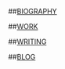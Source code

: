 ##[BIOGRAPHY](https://tianshu-z.github.io/BIOGRAPHY/)

##[WORK](https://tianshu-z.github.io/WORK/)

##[WRITING](https://tianshu-z.github.io/WRITING/)

##[BLOG](https://tianshu-z.github.io/BLOG/)
